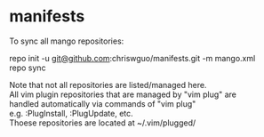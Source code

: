 # manifests

To sync all mango repositories:

repo init -u git@github.com:chriswguo/manifests.git -m mango.xml <br>
repo sync

Note that not all repositories are listed/managed here. <br>
All vim plugin repositories that are managed by "vim plug" are<br>
handled automatically via commands of "vim plug"<br>
e.g.  :PlugInstall, :PlugUpdate, etc. <br>
Thoese repositories are located at ~/.vim/plugged/
